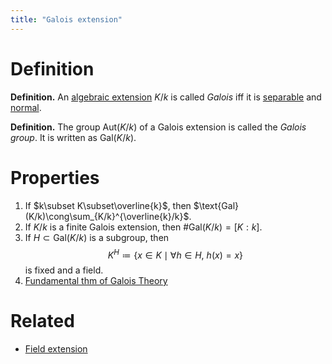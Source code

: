 ```yaml
---
title: "Galois extension"
---
```


# Definition
**Definition.** An [algebraic extension](<notes/ntpy/Definitions/Algebraic Number Theory/Field Theory/Algebraic extensions.md>) $K/k$ is called *Galois* iff it is [separable](<notes/ntpy/Definitions/Algebraic Number Theory/Field Theory/Separable extension.md>) and [normal](<notes/ntpy/Definitions/Algebraic Number Theory/Field Theory/Normal extensions.md>). 

**Definition.** The group $\text{Aut}(K/k)$ of a Galois extension is called the *Galois group*. It is written as $\text{Gal}(K/k)$.

# Properties
1. If $k\subset K\subset\overline{k}$, then $\text{Gal}(K/k)\cong\sum_{K/k}^{\overline{k}/k}$.
2. If $K/k$ is a finite Galois extension, then $\#\text{Gal}(K/k)=[K:k]$.
3. If $H\subset\text{Gal}(K/k)$ is a subgroup, then $$K^H\coloneqq\{x\in K\mid\forall h\in H,\ h(x)=x\}$$ is fixed and a field.
4. [Fundamental thm of Galois Theory](<notes/ntpy/Theorems/Field Theory/Fundamental thm of Galois Theory.md>)

# Related
- [Field extension](<notes/ntpy/Definitions/Algebraic Number Theory/Field Theory/Field extension.md>)
